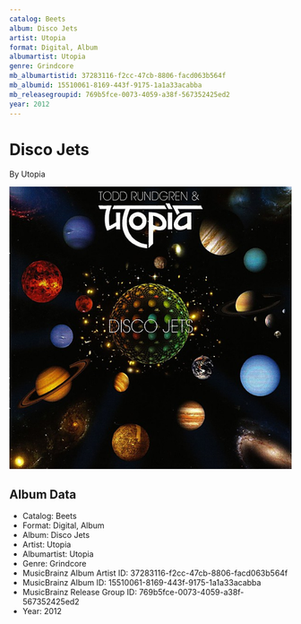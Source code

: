 ```yaml
---
catalog: Beets
album: Disco Jets
artist: Utopia
format: Digital, Album
albumartist: Utopia
genre: Grindcore
mb_albumartistid: 37283116-f2cc-47cb-8806-facd063b564f
mb_albumid: 15510061-8169-443f-9175-1a1a33acabba
mb_releasegroupid: 769b5fce-0073-4059-a38f-567352425ed2
year: 2012
---
```


# Disco Jets

By Utopia

![](../../assets/beetscovers/Utopia-Disco_Jets.jpg)

## Album Data

- Catalog: Beets
- Format: Digital, Album
- Album: Disco Jets
- Artist: Utopia
- Albumartist: Utopia
- Genre: Grindcore
- MusicBrainz Album Artist ID: 37283116-f2cc-47cb-8806-facd063b564f
- MusicBrainz Album ID: 15510061-8169-443f-9175-1a1a33acabba
- MusicBrainz Release Group ID: 769b5fce-0073-4059-a38f-567352425ed2
- Year: 2012

